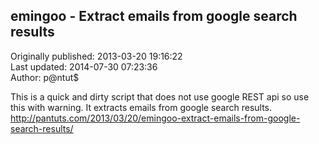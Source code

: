 ## emingoo - Extract emails from google search results  
Originally published: 2013-03-20 19:16:22  
Last updated: 2014-07-30 07:23:36  
Author: p@ntut$   
  
This is a quick and dirty script that does not use google REST api so use this with warning. It extracts emails from google search results.
http://pantuts.com/2013/03/20/emingoo-extract-emails-from-google-search-results/